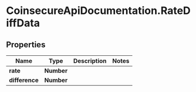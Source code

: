 # CoinsecureApiDocumentation.RateDiffData

## Properties
Name | Type | Description | Notes
------------ | ------------- | ------------- | -------------
**rate** | **Number** |  | 
**difference** | **Number** |  | 


